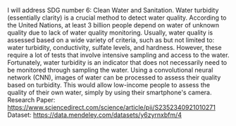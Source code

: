 I will address SDG number 6: Clean Water and Sanitation. Water turbidity (essentially clarity) is a crucial method to detect water quality. According to the United Nations, at least 3 billion people depend on water of unknown quality due to lack of water quality monitoring. Usually, water quality is assessed based on a wide variety of criteria, such as but not limited to: water turbidity, conductivity, sulfate levels, and hardness. However, these require a lot of tests that involve intensive sampling and access to the water. Fortunately, water turbidity is an indicator that does not necessarily need to be monitored through sampling the water. Using a convolutional neural network (CNN), images of water can be processed to assess their quality based on turbidity. This would allow low-income people to assess the quality of their own water, simply by using their smartphone's camera.
Research Paper: https://www.sciencedirect.com/science/article/pii/S2352340921010271
Dataset: https://data.mendeley.com/datasets/y6zyrnxbfm/4